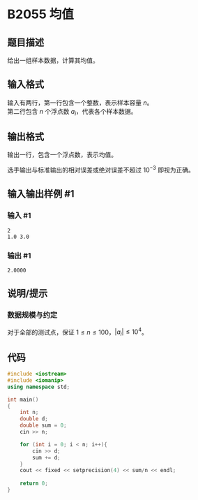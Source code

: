 # B2055 均值

## 题目描述

给出一组样本数据，计算其均值。

## 输入格式

输入有两行，第一行包含一个整数，表示样本容量 $n$。  
第二行包含 $n$ 个浮点数 $a_i$，代表各个样本数据。

## 输出格式

输出一行，包含一个浮点数，表示均值。

选手输出与标准输出的相对误差或绝对误差不超过 $10^{-3}$ 即视为正确。

## 输入输出样例 #1

### 输入 #1

```
2
1.0 3.0
```

### 输出 #1

```
2.0000
```

## 说明/提示

### 数据规模与约定

对于全部的测试点，保证 $1 \leq n \leq 100$，$|a_i| \leq 10^4$。



## 代码

```cpp
#include <iostream>
#include <iomanip>
using namespace std;

int main()
{
    int n;
    double d;
    double sum = 0;
    cin >> n;

    for (int i = 0; i < n; i++){
        cin >> d;
        sum += d;
    }
    cout << fixed << setprecision(4) << sum/n << endl;
    
    return 0;
}
```

